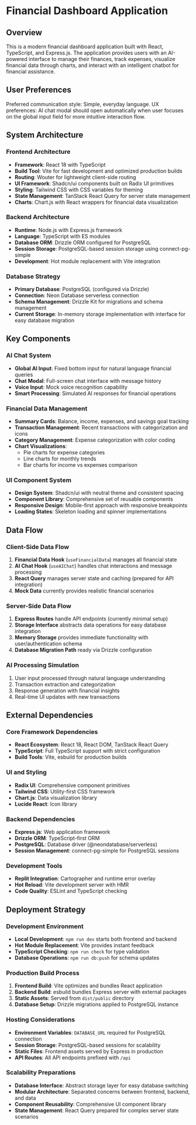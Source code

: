 # Financial Dashboard Application

## Overview

This is a modern financial dashboard application built with React, TypeScript, and Express.js. The application provides users with an AI-powered interface to manage their finances, track expenses, visualize financial data through charts, and interact with an intelligent chatbot for financial assistance.

## User Preferences

Preferred communication style: Simple, everyday language.
UX preferences: AI chat modal should open automatically when user focuses on the global input field for more intuitive interaction flow.

## System Architecture

### Frontend Architecture
- **Framework**: React 18 with TypeScript
- **Build Tool**: Vite for fast development and optimized production builds
- **Routing**: Wouter for lightweight client-side routing
- **UI Framework**: Shadcn/ui components built on Radix UI primitives
- **Styling**: Tailwind CSS with CSS variables for theming
- **State Management**: TanStack React Query for server state management
- **Charts**: Chart.js with React wrappers for financial data visualization

### Backend Architecture
- **Runtime**: Node.js with Express.js framework
- **Language**: TypeScript with ES modules
- **Database ORM**: Drizzle ORM configured for PostgreSQL
- **Session Storage**: PostgreSQL-based session storage using connect-pg-simple
- **Development**: Hot module replacement with Vite integration

### Database Strategy
- **Primary Database**: PostgreSQL (configured via Drizzle)
- **Connection**: Neon Database serverless connection
- **Schema Management**: Drizzle Kit for migrations and schema management
- **Current Storage**: In-memory storage implementation with interface for easy database migration

## Key Components

### AI Chat System
- **Global AI Input**: Fixed bottom input for natural language financial queries
- **Chat Modal**: Full-screen chat interface with message history
- **Voice Input**: Mock voice recognition capability
- **Smart Processing**: Simulated AI responses for financial operations

### Financial Data Management
- **Summary Cards**: Balance, income, expenses, and savings goal tracking
- **Transaction Management**: Recent transactions with categorization and icons
- **Category Management**: Expense categorization with color coding
- **Chart Visualizations**: 
  - Pie charts for expense categories
  - Line charts for monthly trends
  - Bar charts for income vs expenses comparison

### UI Component System
- **Design System**: Shadcn/ui with neutral theme and consistent spacing
- **Component Library**: Comprehensive set of reusable components
- **Responsive Design**: Mobile-first approach with responsive breakpoints
- **Loading States**: Skeleton loading and spinner implementations

## Data Flow

### Client-Side Data Flow
1. **Financial Data Hook** (`useFinancialData`) manages all financial state
2. **AI Chat Hook** (`useAIChat`) handles chat interactions and message processing
3. **React Query** manages server state and caching (prepared for API integration)
4. **Mock Data** currently provides realistic financial scenarios

### Server-Side Data Flow
1. **Express Routes** handle API endpoints (currently minimal setup)
2. **Storage Interface** abstracts data operations for easy database integration
3. **Memory Storage** provides immediate functionality with user/authentication schema
4. **Database Migration Path** ready via Drizzle configuration

### AI Processing Simulation
1. User input processed through natural language understanding
2. Transaction extraction and categorization
3. Response generation with financial insights
4. Real-time UI updates with new transactions

## External Dependencies

### Core Framework Dependencies
- **React Ecosystem**: React 18, React DOM, TanStack React Query
- **TypeScript**: Full TypeScript support with strict configuration
- **Build Tools**: Vite, esbuild for production builds

### UI and Styling
- **Radix UI**: Comprehensive component primitives
- **Tailwind CSS**: Utility-first CSS framework
- **Chart.js**: Data visualization library
- **Lucide React**: Icon library

### Backend Dependencies
- **Express.js**: Web application framework
- **Drizzle ORM**: TypeScript-first ORM
- **PostgreSQL**: Database driver (@neondatabase/serverless)
- **Session Management**: connect-pg-simple for PostgreSQL sessions

### Development Tools
- **Replit Integration**: Cartographer and runtime error overlay
- **Hot Reload**: Vite development server with HMR
- **Code Quality**: ESLint and TypeScript checking

## Deployment Strategy

### Development Environment
- **Local Development**: `npm run dev` starts both frontend and backend
- **Hot Module Replacement**: Vite provides instant feedback
- **TypeScript Checking**: `npm run check` for type validation
- **Database Operations**: `npm run db:push` for schema updates

### Production Build Process
1. **Frontend Build**: Vite optimizes and bundles React application
2. **Backend Build**: esbuild bundles Express server with external packages
3. **Static Assets**: Served from `dist/public` directory
4. **Database Setup**: Drizzle migrations applied to PostgreSQL instance

### Hosting Considerations
- **Environment Variables**: `DATABASE_URL` required for PostgreSQL connection
- **Session Storage**: PostgreSQL-based sessions for scalability
- **Static Files**: Frontend assets served by Express in production
- **API Routes**: All API endpoints prefixed with `/api`

### Scalability Preparations
- **Database Interface**: Abstract storage layer for easy database switching
- **Modular Architecture**: Separated concerns between frontend, backend, and data
- **Component Reusability**: Comprehensive UI component library
- **State Management**: React Query prepared for complex server state scenarios